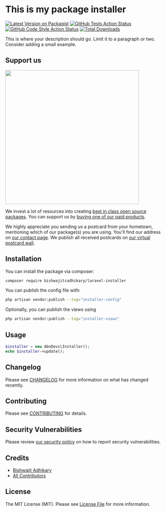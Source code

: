 # This is my package installer

[![Latest Version on Packagist](https://img.shields.io/packagist/v/bishwajitcadhikary/installer.svg?style=flat-square)](https://packagist.org/packages/bishwajitcadhikary/installer)
[![GitHub Tests Action Status](https://img.shields.io/github/actions/workflow/status/bishwajitcadhikary/installer/run-tests.yml?branch=main&label=tests&style=flat-square)](https://github.com/bishwajitcadhikary/installer/actions?query=workflow%3Arun-tests+branch%3Amain)
[![GitHub Code Style Action Status](https://img.shields.io/github/actions/workflow/status/bishwajitcadhikary/installer/fix-php-code-style-issues.yml?branch=main&label=code%20style&style=flat-square)](https://github.com/bishwajitcadhikary/installer/actions?query=workflow%3A"Fix+PHP+code+style+issues"+branch%3Amain)
[![Total Downloads](https://img.shields.io/packagist/dt/bishwajitcadhikary/installer.svg?style=flat-square)](https://packagist.org/packages/bishwajitcadhikary/installer)

This is where your description should go. Limit it to a paragraph or two. Consider adding a small example.

## Support us

[<img src="https://github-ads.s3.eu-central-1.amazonaws.com/installer.jpg?t=1" width="419px" />](https://spatie.be/github-ad-click/installer)

We invest a lot of resources into creating [best in class open source packages](https://spatie.be/open-source). You can support us by [buying one of our paid products](https://spatie.be/open-source/support-us).

We highly appreciate you sending us a postcard from your hometown, mentioning which of our package(s) you are using. You'll find our address on [our contact page](https://spatie.be/about-us). We publish all received postcards on [our virtual postcard wall](https://spatie.be/open-source/postcards).

## Installation

You can install the package via composer:

```bash
composer require bishwajitcadhikary/laravel-installer
```

You can publish the config file with:

```bash
php artisan vendor:publish --tag="installer-config"
```

Optionally, you can publish the views using

```bash
php artisan vendor:publish --tag="installer-views"
```

## Usage

```php
$installer = new AbnDevs\Installer();
echo $installer->update();
```

## Changelog

Please see [CHANGELOG](CHANGELOG.md) for more information on what has changed recently.

## Contributing

Please see [CONTRIBUTING](CONTRIBUTING.md) for details.

## Security Vulnerabilities

Please review [our security policy](../../security/policy) on how to report security vulnerabilities.

## Credits

- [Bishwajit Adhikary](https://github.com/bishwajitcadhikary)
- [All Contributors](../../contributors)

## License

The MIT License (MIT). Please see [License File](LICENSE.md) for more information.
